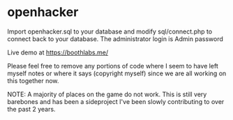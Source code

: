 # openhacker

Import openhacker.sql to your database and modify sql/connect.php to connect back to your database.
The administrator login is Admin password

Live demo at https://boothlabs.me/

Please feel free to remove any portions of code where I seem to have left myself notes or where it says (copyright myself) since we are all working on this together now.


NOTE: A majority of places on the game do not work. This is still very barebones and has been a sideproject I've been slowly contributing to over the past 2 years.
